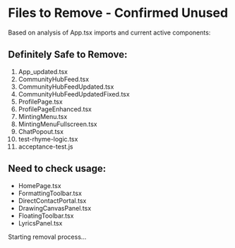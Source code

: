 # Files to Remove - Confirmed Unused

Based on analysis of App.tsx imports and current active components:

## Definitely Safe to Remove:
1. App_updated.tsx
2. CommunityHubFeed.tsx  
3. CommunityHubFeedUpdated.tsx
4. CommunityHubFeedUpdatedFixed.tsx
5. ProfilePage.tsx
6. ProfilePageEnhanced.tsx  
7. MintingMenu.tsx
8. MintingMenuFullscreen.tsx
9. ChatPopout.tsx
10. test-rhyme-logic.tsx
11. acceptance-test.js

## Need to check usage:
- HomePage.tsx
- FormattingToolbar.tsx
- DirectContactPortal.tsx
- DrawingCanvasPanel.tsx
- FloatingToolbar.tsx
- LyricsPanel.tsx

Starting removal process...